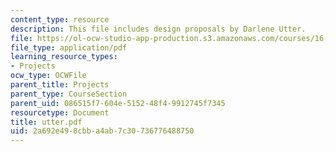 ```yaml
---
content_type: resource
description: This file includes design proposals by Darlene Utter.
file: https://ol-ocw-studio-app-production.s3.amazonaws.com/courses/16-622-experimental-projects-ii-fall-2003/2a692e498cbba4ab7c30736776488750_utter.pdf
file_type: application/pdf
learning_resource_types:
- Projects
ocw_type: OCWFile
parent_title: Projects
parent_type: CourseSection
parent_uid: 086515f7-604e-5152-48f4-9912745f7345
resourcetype: Document
title: utter.pdf
uid: 2a692e49-8cbb-a4ab-7c30-736776488750
---
```

